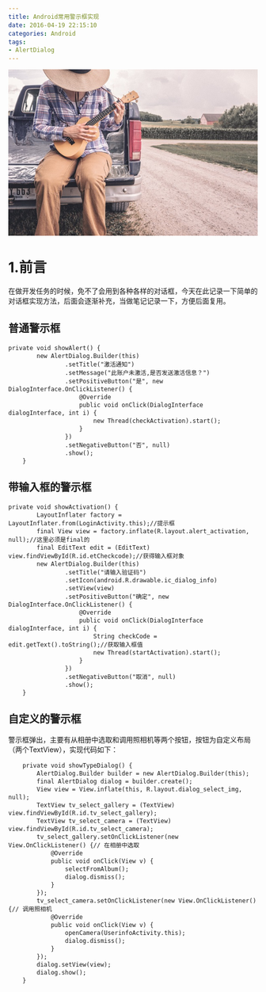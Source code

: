 ```yaml
---
title: Android常用警示框实现
date: 2016-04-19 22:15:10
categories: Android
tags:
- AlertDialog
---
```


![420H](AlertDialog\420H.jpg)

# 1.前言

在做开发任务的时候，免不了会用到各种各样的对话框，今天在此记录一下简单的对话框实现方法，后面会逐渐补充，当做笔记记录一下，方便后面复用。

<!--MORE-->

## 普通警示框

	private void showAlert() {
			new AlertDialog.Builder(this)
					.setTitle("激活通知")
					.setMessage("此账户未激活,是否发送激活信息？")
					.setPositiveButton("是", new DialogInterface.OnClickListener() {
						@Override
						public void onClick(DialogInterface dialogInterface, int i) {
							new Thread(checkActivation).start();
						}
					})
					.setNegativeButton("否", null)
					.show();
		}

## 带输入框的警示框

	private void showActivation() {
			LayoutInflater factory = LayoutInflater.from(LoginActivity.this);//提示框
			final View view = factory.inflate(R.layout.alert_activation, null);//这里必须是final的
			final EditText edit = (EditText) view.findViewById(R.id.etCheckcode);//获得输入框对象
			new AlertDialog.Builder(this)
					.setTitle("请输入验证码")
					.setIcon(android.R.drawable.ic_dialog_info)
					.setView(view)
					.setPositiveButton("确定", new DialogInterface.OnClickListener() {
						@Override
						public void onClick(DialogInterface dialogInterface, int i) {
							String checkCode = edit.getText().toString();//获取输入框值
							new Thread(startActivation).start();	
						}
					})
					.setNegativeButton("取消", null)
					.show();
		}

## 自定义的警示框

警示框弹出，主要有从相册中选取和调用照相机等两个按钮，按钮为自定义布局（两个TextView），实现代码如下：

~~~
	private void showTypeDialog() {
		AlertDialog.Builder builder = new AlertDialog.Builder(this);
		final AlertDialog dialog = builder.create();
		View view = View.inflate(this, R.layout.dialog_select_img, null);
		TextView tv_select_gallery = (TextView) view.findViewById(R.id.tv_select_gallery);
		TextView tv_select_camera = (TextView) view.findViewById(R.id.tv_select_camera);
		tv_select_gallery.setOnClickListener(new View.OnClickListener() {// 在相册中选取
			@Override
			public void onClick(View v) {
				selectFromAlbum();
				dialog.dismiss();
			}
		});
		tv_select_camera.setOnClickListener(new View.OnClickListener() {// 调用照相机
			@Override
			public void onClick(View v) {
				openCamera(UserinfoActivity.this);
				dialog.dismiss();
			}
		});
		dialog.setView(view);
		dialog.show();
	}
~~~

